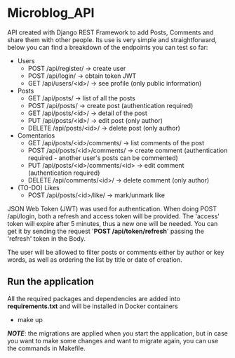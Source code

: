 # Microblog_API
API created with Django REST Framework to add Posts, Comments and share them with other people.
Its use is very simple and straightforward, below you can find a breakdown of the endpoints you can test so far:

* Users
    * POST /api/register/ → create user
    * POST /api/login/ → obtain token JWT
    * GET /api/users/\<id>/ → see profile (only public information)
* Posts
    * GET /api/posts/ → list of all the posts
    * POST /api/posts/ → create post (authentication required)
    * GET /api/posts/\<id>/ → detail of the post
    * PUT /api/posts/\<id>/ → edit post (only author)
    * DELETE /api/posts/\<id>/ → delete post (only author)
* Comentarios
    * GET /api/posts/\<id>/comments/ → list comments of the post
    * POST /api/posts/\<id>/comments/ → create comment (authentication required - another user's posts can be commented)
    * PUT /api/posts/\<id>/comments/\<id> → edit comment (authentication required)
    * DELETE /api/comments/\<id>/ → delete comment (only author)
* (TO-DO) Likes
    * POST /api/posts/\<id>/like/ → mark/unmark like
 
JSON Web Token (JWT) was used for authentication. When doing POST /api/login, both a refresh and access token will be provided. The 'access' token will expire after 5 minutes, thus a new one will be needed. You can get it by sending the request '**POST /api/token/refresh**' passing the 'refresh' token in the Body.

The user will be allowed to filter posts or comments either by author or key words, as well as ordering the list by title or date of creation.

## Run the application
All the required packages and dependencies are added into **requirements.txt** and will be installed in Docker containers
* make up

***NOTE***: the migrations are applied when you start the application, but in case you want to make some changes and want to migrate again, you can use the commands in Makefile.
